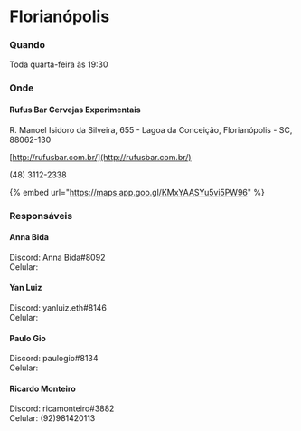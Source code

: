 # Florianópolis

### Quando

Toda quarta-feira às 19:30

### Onde

#### Rufus Bar Cervejas Experimentais

R. Manoel Isidoro da Silveira, 655 - Lagoa da Conceição, Florianópolis - SC, 88062-130

[http://rufusbar.com.br/](http://rufusbar.com.br/)

(48) 3112-2338

{% embed url="https://maps.app.goo.gl/KMxYAASYu5vi5PW96" %}

### Responsáveis

#### Anna Bida

Discord: Anna Bida#8092\
Celular:&#x20;

#### Yan Luiz

Discord: yanluiz.eth#8146\
Celular:&#x20;

#### Paulo Gio

Discord: paulogio#8134\
Celular:&#x20;

#### Ricardo Monteiro

Discord: ricamonteiro#3882\
Celular: (92)981420113
